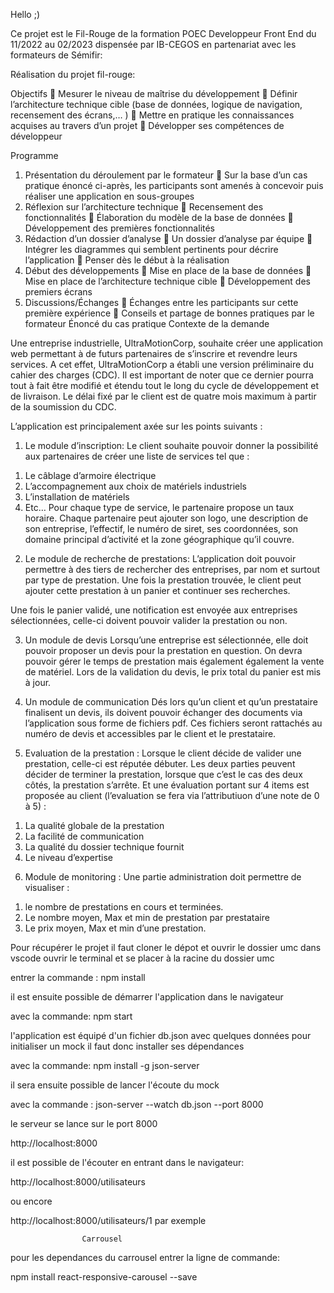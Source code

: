 Hello ;)

Ce projet est le Fil-Rouge de la formation POEC Developpeur Front End du 11/2022 au 02/2023 dispensée par IB-CEGOS en partenariat avec les formateurs de Sémifir:


Réalisation du projet fil-rouge:

Objectifs 
	Mesurer le niveau de maîtrise du développement
	Définir l’architecture technique cible (base de données, logique de navigation, recensement 
des écrans,… )
	Mettre en pratique les connaissances acquises au travers d’un projet
	Développer ses compétences de développeur

Programme
1.	Présentation du déroulement par le formateur
	Sur la base d’un cas pratique énoncé ci-après, les participants sont amenés à concevoir 
puis réaliser une application en sous-groupes
2.	Réflexion sur l’architecture technique
	Recensement des fonctionnalités
	Élaboration du modèle de la base de données
	Développement des premières fonctionnalités 
3.	Rédaction d’un dossier d’analyse
	Un dossier d’analyse par équipe
	Intégrer les diagrammes qui semblent pertinents pour décrire l’application
	Penser dès le début à la réalisation
4.	Début des développements
	Mise en place de la base de données
	Mise en place de l’architecture technique cible
	Développement des premiers écrans
5.	Discussions/Échanges
	Échanges entre les participants sur cette première expérience
	Conseils et partage de bonnes pratiques par le formateur
Énoncé du cas pratique
Contexte de la demande

Une entreprise industrielle, UltraMotionCorp, souhaite créer une application web permettant à de futurs partenaires de s’inscrire et revendre leurs services. A cet effet, UltraMotionCorp a établi une version préliminaire du cahier des charges (CDC). Il est important de noter que ce dernier pourra tout à fait être modifié et étendu tout le long du cycle de développement et de livraison. Le délai fixé par le client est de quatre mois maximum à partir de la soumission du CDC.



L’application est principalement axée sur les points suivants :

1)	Le module d’inscription:
 Le client souhaite pouvoir donner la possibilité aux partenaires de créer une liste de services tel que :
1.	Le câblage d’armoire électrique
2.	L’accompagnement aux choix de matériels industriels
3.	L’installation de matériels 
4.	Etc…
Pour chaque type de service, le partenaire propose un taux horaire.
Chaque partenaire peut ajouter son logo, une description de son entreprise, l’effectif, le numéro de siret, ses coordonnées, son domaine principal d’activité et la zone géographique qu’il couvre.

2)	Le module de recherche de prestations:
L’application doit pouvoir permettre à des tiers de rechercher des entreprises, par nom et surtout par type de prestation. Une fois la prestation trouvée, le client peut ajouter cette prestation à un panier et continuer ses recherches.

Une fois le panier validé, une notification est envoyée aux entreprises sélectionnées, celle-ci doivent pouvoir valider la prestation ou non.

3)	Un module de devis
Lorsqu’une entreprise est sélectionnée, elle doit pouvoir proposer un devis pour la prestation en question.
On devra pouvoir gérer le temps de prestation mais également également la vente de matériel. Lors de la validation du devis, le prix total du panier est mis à jour.

4)	Un module de communication
Dés lors qu’un client et qu’un prestataire finalisent un devis, ils doivent pouvoir échanger des documents via l’application sous forme de fichiers pdf. Ces fichiers seront rattachés au numéro de devis et accessibles par le client et le prestataire.

5)	Evaluation de la prestation : 
Lorsque le client décide de valider une prestation, celle-ci est réputée débuter. Les deux parties peuvent décider de terminer la prestation, lorsque que c’est le cas des deux côtés, la prestation s’arrête. Et une évaluation portant sur 4 items est proposée au client (l’evaluation se fera via l’attributiuon d’une note de 0 à 5) :
1.	La qualité globale de la prestation
2.	La facilité de communication
3.	La qualité du dossier technique fournit 
4.	Le niveau d’expertise

6)	Module de monitoring :
Une partie administration doit permettre de visualiser :
1.	le nombre de prestations en cours et terminées.
2.	Le nombre moyen, Max et min de prestation par prestataire
3.	Le prix moyen, Max et min d’une prestation.


Pour récupérer le projet il faut cloner le dépot et ouvrir le dossier umc dans vscode
ouvrir le terminal et se placer à la racine du dossier umc

entrer la commande : npm install

il est ensuite possible de démarrer l'application dans le navigateur 

avec la commande: npm start

l'application est équipé d'un fichier db.json avec quelques données pour initialiser un mock il faut donc installer ses dépendances 

avec la commande: npm install -g json-server

il sera ensuite possible de lancer l'écoute du mock

avec la commande : json-server --watch db.json --port 8000

le serveur se lance sur le port 8000

http://localhost:8000 

il est possible de l'écouter en entrant dans le navigateur:

http://localhost:8000/utilisateurs 

ou encore 

http://localhost:8000/utilisateurs/1 par exemple

                    Carrousel
pour les dependances du carrousel entrer la ligne de commande:

npm install react-responsive-carousel --save

